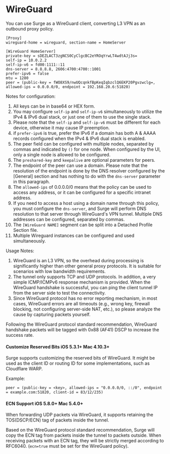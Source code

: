 WireGuard
=========

You can use Surge as a WireGuard client, converting L3 VPN as an outbound proxy policy.

    [Proxy]
    wireguard-home = wireguard, section-name = HomeServer
    
    [WireGuard HomeServer]
    private-key = sDEZLACT3zgNCS0CyClgcBC2eYROqYrwLT4wdtAJj3s=
    self-ip = 10.0.2.2
    self-ip-v6 = fd00:1111::11
    dns-server = 8.8.8.8, 2606:4700:4700::1001
    prefer-ipv6 = false
    mtu = 1280
    peer = (public-key = fWO8XS9/nwUQcqnkfBpKeqIqbzclQ6EKP20Pgvzwclg=, allowed-ips = 0.0.0.0/0, endpoint = 192.168.20.6:51820)
    

Notes for configuration:

1.  All keys can be in base64 or HEX form.
2.  You may configure `self-ip` and `self-ip-v6` simultaneously to utilize the IPv4 & IPv6 dual stack, or just one of them to use the single stack.
3.  Please note that the `self-ip` and `self-ip-v6` must be different for each device, otherwise it may cause IP preemption.
4.  if `prefer-ipv6` is true, prefer the IPv6 if a domain has both A & AAAA records configured when the IPv4 & IPv6 dual stack is enabled.
5.  The peer field can be configured with multiple nodes, separated by commas and indicated by `()` for one node. When configured by the UI, only a single node is allowed to be configured.
6.  The `preshared-key` and `keepalive` are optional parameters for peers.
7.  The endpoint of the peer can use a domain. Please note that the resolution of the endpoint is done by the DNS resolver configured by the \[General\] section and has nothing to do with the `dns-server` parameter in this paragraph.
8.  The `allowed-ips` of 0.0.0.0/0 means that the policy can be used to access any address, or it can be configured for a specific intranet address.
9.  If you need to access a host using a domain name through this policy, you must configure the `dns-server`, and Surge will perform DNS resolution to that server through WireGuard's VPN tunnel. Multiple DNS addresses can be configured, separated by commas.
10.  The `[WireGuard NAME]` segment can be split into a Detached Profile Section file.
11.  Multiple Wireguard instances can be configured and used simultaneously.

Usage Notes:

1.  WireGuard is an L3 VPN, so the overhead during processing is significantly higher than other general proxy protocols. It is suitable for scenarios with low bandwidth requirements.
2.  The tunnel only supports TCP and UDP protocols. In addition, a very simple ICMP/ICMPv6 response mechanism is provided. When the WireGuard handshake is successful, you can ping the client tunnel IP from the server side to test the connectivity.
3.  Since WireGuard protocol has no error reporting mechanism, in most cases, WireGuard errors are all timeouts (e.g., wrong key, firewall blocking, not configuring server-side NAT, etc.), so please analyze the cause by capturing packets yourself.

Following the WireGuard protocol standard recommendation, WireGuard handshake packets will be tagged with 0x88 (AF41) DSCP to increase the success rate.

#### Customize Reserved Bits iOS 5.3.1+ Mac 4.10.3+

Surge supports customizing the reserved bits of WireGuard. It might be used as the client ID or routing ID for some implementations, such as Cloudflare WARP.

Example:

`peer = (public-key = <key>, allowed-ips = "0.0.0.0/0, ::/0", endpoint = example.com:51820, client-id = 83/12/235)`

#### ECN Support iOS 5.8.0+ Mac 5.4.0+

When forwarding UDP packets via WireGuard, it supports retaining the TOS(DSCP/ECN) tag of packets inside the tunnel.

Based on the WireGuard protocol standard recommendation, Surge will copy the ECN tag from packets inside the tunnel to packets outside. When receiving packets with an ECN tag, they will be strictly merged according to RFC6040. (`ecn=true` must be set for the WireGuard policy).